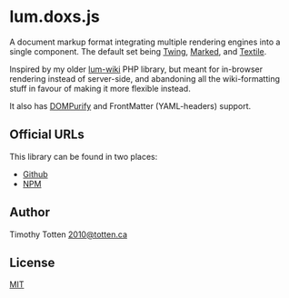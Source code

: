 # lum.doxs.js

A document markup format integrating multiple rendering engines into
a single component. The default set being [Twing], [Marked], and [Textile].

Inspired by my older [lum-wiki] PHP library, but meant for in-browser 
rendering instead of server-side, and abandoning all the wiki-formatting 
stuff in favour of making it more flexible instead.

It also has [DOMPurify] and FrontMatter (YAML-headers) support.

## Official URLs

This library can be found in two places:

 * [Github](https://github.com/supernovus/lum.doxs.js)
 * [NPM](https://www.npmjs.com/package/@lumjs/doxs)

## Author

Timothy Totten <2010@totten.ca>

## License

[MIT](https://spdx.org/licenses/MIT.html)

[Twing]: https://github.com/NightlyCommit/twing
[Marked]: https://github.com/markedjs/marked
[Textile]: https://github.com/borgar/textile-js
[DOMPurify]: https://github.com/cure53/DOMPurify
[lum-wiki]: https://github.com/supernovus/lum.wiki.php
